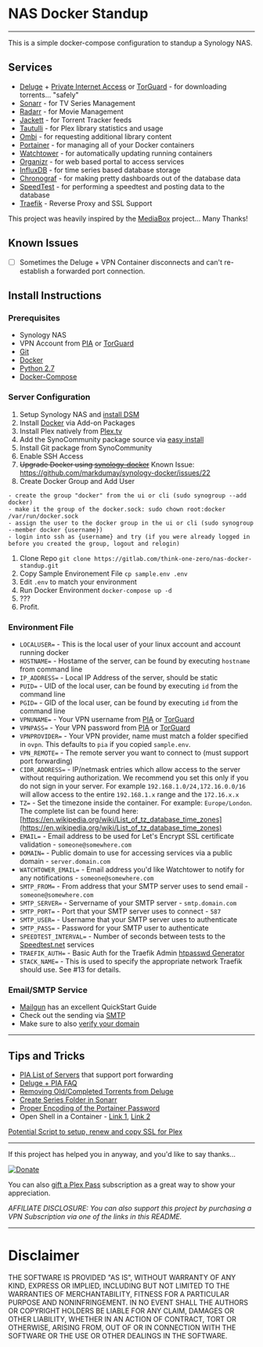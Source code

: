 # NAS Docker Standup

---
This is a simple docker-compose configuration to standup a Synology NAS.

## Services

- [Deluge](https://deluge-torrent.org/) + [Private Internet Access](https://www.privateinternetaccess.com/pages/buy-vpn/toz) or [TorGuard](https://torguard.net/aff.php?aff=4350) - for downloading torrents... "safely"
- [Sonarr](https://sonarr.tv/) - for TV Series Management
- [Radarr](https://radarr.video/) - for Movie Management
- [Jackett](https://github.com/Jackett/Jackett) - for Torrent Tracker feeds
- [Tautulli](http://tautulli.com/) - for Plex library statistics and usage
- [Ombi](https://ombi.io/) - for requesting additional library content
- [Portainer](https://portainer.io/) - for managing all of your Docker containers
- [Watchtower](https://github.com/v2tec/watchtower) - for automatically updating running containers
- [Organizr](https://github.com/causefx/Organizr) - for web based portal to access services
- [InfluxDB](https://www.influxdata.com/) - for time series based database storage
- [Chronograf](https://www.influxdata.com/time-series-platform/chronograf/) - for making pretty dashboards out of the database data
- [SpeedTest](https://github.com/sivel/speedtest-cli/) - for performing a speedtest and posting data to the database
- [Traefik](hhttps://traefik.io/) - Reverse Proxy and SSL Support

This project was heavily inspired by the [MediaBox](https://github.com/tom472/mediabox) project... Many Thanks!

## Known Issues
- [ ] Sometimes the Deluge + VPN Container disconnects and can't re-establish a forwarded port connection. 


## Install Instructions

### Prerequisites
- Synology NAS
- VPN Account from [PIA](https://www.privateinternetaccess.com/pages/buy-vpn/toz) or [TorGuard](https://torguard.net/aff.php?aff=4350)
- [Git](https://git-scm.com/)
- [Docker](https://www.docker.com/)
- [Python 2.7](https://www.python.org/)
- [Docker-Compose](https://docs.docker.com/compose/)

### Server Configuration
1. Setup Synology NAS and [install DSM](https://www.synology.com/en-us/knowledgebase/DSM/tutorial/General_Setup/How_to_install_DSM)
1. Install [Docker](https://www.synology.com/en-us/dsm/packages/Docker) via Add-on Packages
1. Install Plex natively from [Plex.tv](https://www.plex.tv/media-server-downloads/)
1. Add the SynoCommunity package source via [easy install](https://synocommunity.com/#easy-install)
1. Install Git package from SynoCommunity
1. Enable SSH Access
1. ~~Upgrade Docker using [synology-docker](https://github.com/markdumay/synology-docker)~~ Known Issue: https://github.com/markdumay/synology-docker/issues/22
1. Create Docker Group and Add User

```
- create the group "docker" from the ui or cli (sudo synogroup --add docker)
- make it the group of the docker.sock: sudo chown root:docker /var/run/docker.sock
- assign the user to the docker group in the ui or cli (sudo synogroup --member docker {username})
- login into ssh as {username} and try (if you were already logged in before you created the group, logout and relogin)
```

1. Clone Repo `git clone https://gitlab.com/think-one-zero/nas-docker-standup.git`
1. Copy Sample Environement File `cp sample.env .env`
1. Edit `.env` to match your environment
1. Run Docker Environment `docker-compose up -d`
1. ???
1. Profit.

### Environment File
- `LOCALUSER=` - This is the local user of your linux account and account running docker
- `HOSTNAME=` - Hostame of the server, can be found by executing `hostname` from command line
- `IP_ADDRESS=` - Local IP Address of the server, should be static
- `PUID=` - UID of the local user, can be found by executing `id` from the command line
- `PGID=` - GID of the local user, can be found by executing `id` from the command line
- `VPNUNAME=` - Your VPN username from [PIA](https://www.privateinternetaccess.com/pages/buy-vpn/toz) or [TorGuard](https://torguard.net/aff.php?aff=4350)
- `VPNPASS=` - Your VPN password from [PIA](https://www.privateinternetaccess.com/pages/buy-vpn/toz) or [TorGuard](https://torguard.net/aff.php?aff=4350)
- `VPNPROVIDER=` - Your VPN provider, name must match a folder specified in `ovpn`. This defaults to `pia` if you copied `sample.env`.
- `VPN_REMOTE=` - The remote server you want to connect to (must support port forwarding)
- `CIDR_ADDRESS=` - IP/netmask entries which allow access to the server without requiring authorization. We recommend you set this only if you do not sign in your server. For example `192.168.1.0/24,172.16.0.0/16` will allow access to the entire `192.168.1.x` range and the `172.16.x.x`
- `TZ=` - Set the timezone inside the container. For example: `Europe/London`. The complete list can be found here: [https://en.wikipedia.org/wiki/List_of_tz_database_time_zones](https://en.wikipedia.org/wiki/List_of_tz_database_time_zones)
- `EMAIL=` - Email address to be used for Let's Encrypt SSL certificate validation - `someone@somewhere.com`
- `DOMAIN=` - Public domain to use for accessing services via a public domain - `server.domain.com`
- `WATCHTOWER_EMAIL=` - Email address you'd like Watchtower to notify for any notifications - `someone@somewhere.com`
- `SMTP_FROM=` - From address that your SMTP server uses to send email - `someone@somewhere.com`
- `SMTP_SERVER=` - Servername of your SMTP server - `smtp.domain.com`
- `SMTP_PORT=` - Port that your SMTP server uses to connect - `587`
- `SMTP_USER=` - Username that your SMTP server uses to authenticate
- `SMTP_PASS=` - Password for your SMTP user to authenticate
- `SPEEDTEST_INTERVAL=` - Number of seconds between tests to the [Speedtest.net](http://www.speedtest.net/) services
- `TRAEFIK_AUTH=` - Basic Auth for the Traefik Admin [htpasswd Generator](http://www.htaccesstools.com/htpasswd-generator/)
- `STACK_NAME=` - This is used to specify the appropriate network Traefik should use. See #13 for details.

### Email/SMTP Service
- [Mailgun](https://documentation.mailgun.com/en/latest/quickstart.html) has an excellent QuickStart Guide
- Check out the sending via [SMTP](https://documentation.mailgun.com/en/latest/quickstart-sending.html#send-via-api)
- Make sure to also [verify your domain](https://documentation.mailgun.com/en/latest/quickstart-sending.html#verify-your-domain)

---

## Tips and Tricks

- [PIA List of Servers](https://helpdesk.privateinternetaccess.com/hc/en-us/articles/219460187-How-do-I-enable-port-forwarding-on-my-VPN-) that support port forwarding
- [Deluge + PIA FAQ](https://lime-technology.com/forums/topic/44108-support-binhex-general/?tab=comments#comment-433613)
- [Removing Old/Completed Torrents from Deluge](https://www.cuttingcords.com/home/2015/2/4/auto-deleting-finished-torrents-from-deluge)
- [Create Series Folder in Sonarr](https://forums.sonarr.tv/t/adding-new-series-path-issues/2751/2)
- [Proper Encoding of the Portainer Password](https://github.com/portainer/portainer/issues/1506)
- Open Shell in a Container - [Link 1](http://phase2.github.io/devtools/common-tasks/ssh-into-a-container/), [Link 2](https://stackoverflow.com/a/30173220)

[Potential Script to setup, renew and copy SSL for Plex](https://www.npcglib.org/~stathis/blog/2017/05/13/plex-media-server-over-https-with-letsencrypt-certificates/)

---

If this project has helped you in anyway, and you'd like to say thanks...

[![Donate](https://img.shields.io/badge/Donate-SquareCash-brightgreen.svg)](https://cash.me/$phikai)

You can also [gift a Plex Pass](https://www.plex.tv/plex-pass/gift/) subscription as a great way to show your appreciation.

_AFFILIATE DISCLOSURE: You can also support this project by purchasing a VPN Subscription via one of the links in this README._

---

# Disclaimer

THE SOFTWARE IS PROVIDED "AS IS", WITHOUT WARRANTY OF ANY KIND, EXPRESS OR
IMPLIED, INCLUDING BUT NOT LIMITED TO THE WARRANTIES OF MERCHANTABILITY,
FITNESS FOR A PARTICULAR PURPOSE AND NONINFRINGEMENT. IN NO EVENT SHALL THE
AUTHORS OR COPYRIGHT HOLDERS BE LIABLE FOR ANY CLAIM, DAMAGES OR OTHER
LIABILITY, WHETHER IN AN ACTION OF CONTRACT, TORT OR OTHERWISE, ARISING FROM,
OUT OF OR IN CONNECTION WITH THE SOFTWARE OR THE USE OR OTHER DEALINGS IN THE
SOFTWARE.
